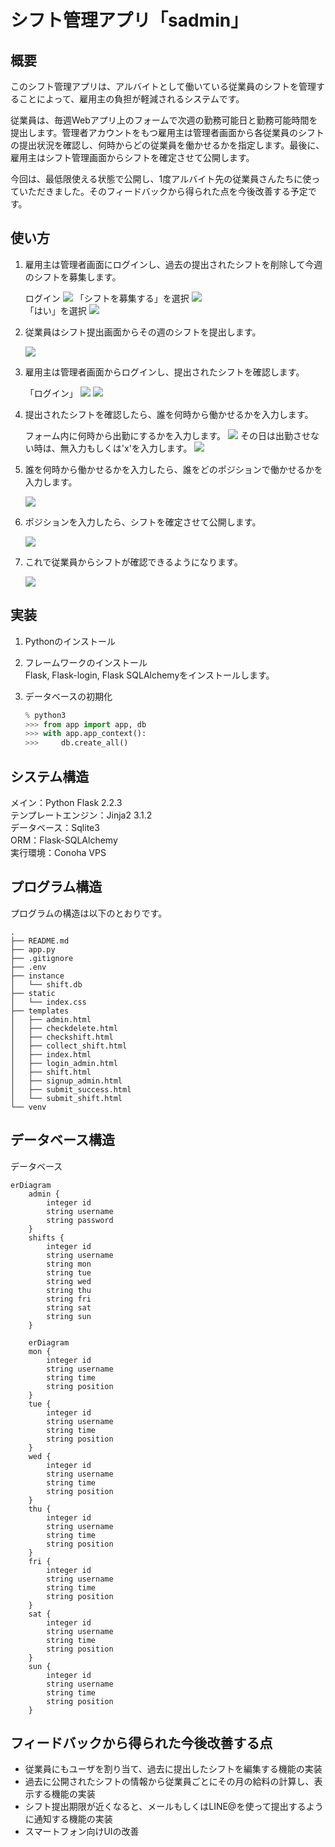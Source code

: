 # シフト管理アプリ「sadmin」
## 概要
このシフト管理アプリは、アルバイトとして働いている従業員のシフトを管理することによって、雇用主の負担が軽減されるシステムです。

従業員は、毎週Webアプリ上のフォームで次週の勤務可能日と勤務可能時間を提出します。管理者アカウントをもつ雇用主は管理者画面から各従業員のシフトの提出状況を確認し、何時からどの従業員を働かせるかを指定します。最後に、雇用主はシフト管理画面からシフトを確定させて公開します。

今回は、最低限使える状態で公開し、1度アルバイト先の従業員さんたちに使っていただきました。そのフィードバックから得られた点を今後改善する予定です。
## 使い方
1. 雇用主は管理者画面にログインし、過去の提出されたシフトを削除して今週のシフトを募集します。

    ログイン
    <img src="./.img/login.png">
    「シフトを募集する」を選択
    <img src="./.img/img00.png">    
    「はい」を選択
    <img src="./.img/img0.png">
1. 従業員はシフト提出画面からその週のシフトを提出します。

    <img src="./.img/img1.png">
1. 雇用主は管理者画面からログインし、提出されたシフトを確認します。

    「ログイン」
    <img src="./.img/login.png">
    <img src="./.img/img2.png">
1. 提出されたシフトを確認したら、誰を何時から働かせるかを入力します。

    フォーム内に何時から出勤にするかを入力します。
    <img src="./.img/img2.png">
    その日は出勤させない時は、無入力もしくは'x'を入力します。
    <img src="./.img/img3.png">
1. 誰を何時から働かせるかを入力したら、誰をどのポジションで働かせるかを入力します。

    <img src="./.img/img4.png">
1. ポジションを入力したら、シフトを確定させて公開します。

    <img src="./.img/img5.png">

1. これで従業員からシフトが確認できるようになります。

    <img src="./.img/img6.png">


## 実装
1. Pythonのインストール
1. フレームワークのインストール     
    Flask, Flask-login, Flask SQLAlchemyをインストールします。
    
1. データベースの初期化
    ```Python
    % python3
    >>> from app import app, db
    >>> with app.app_context():
    >>>     db.create_all()
    ```
## システム構造
メイン：Python Flask 2.2.3  
テンプレートエンジン：Jinja2 3.1.2     
データベース：Sqlite3   
ORM：Flask-SQLAlchemy   
実行環境：Conoha VPS
## プログラム構造
プログラムの構造は以下のとおりです。
```tree
.
├── README.md
├── app.py
├── .gitignore
├── .env
├── instance
│   └── shift.db
├── static
│   └── index.css
├── templates
│   ├── admin.html
│   ├── checkdelete.html
│   ├── checkshift.html
│   ├── collect_shift.html
│   ├── index.html
│   ├── login_admin.html
│   ├── shift.html
│   ├── signup_admin.html
│   ├── submit_success.html
│   └── submit_shift.html
└── venv
```

## データベース構造
データベース

```mermaid
erDiagram
    admin {
        integer id
        string username
        string password
    }
    shifts {
        integer id 
        string username 
        string mon
        string tue
        string wed
        string thu
        string fri
        string sat
        string sun
    }
```

```mermaid
    erDiagram
    mon {
        integer id
        string username
        string time
        string position
    }
    tue {
        integer id
        string username
        string time
        string position
    }
    wed {
        integer id
        string username
        string time
        string position
    }
    thu {
        integer id
        string username
        string time
        string position
    }
    fri {
        integer id
        string username
        string time
        string position
    }
    sat {
        integer id
        string username
        string time
        string position
    }
    sun {
        integer id
        string username
        string time
        string position
    }
```
## フィードバックから得られた今後改善する点
- 従業員にもユーザを割り当て、過去に提出したシフトを編集する機能の実装
- 過去に公開されたシフトの情報から従業員ごとにその月の給料の計算し、表示する機能の実装
- シフト提出期限が近くなると、メールもしくはLINE@を使って提出するように通知する機能の実装
- スマートフォン向けUIの改善